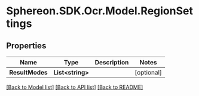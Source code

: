 # Sphereon.SDK.Ocr.Model.RegionSettings
## Properties

Name | Type | Description | Notes
------------ | ------------- | ------------- | -------------
**ResultModes** | **List&lt;string&gt;** |  | [optional] 

[[Back to Model list]](../README.md#documentation-for-models) [[Back to API list]](../README.md#documentation-for-api-endpoints) [[Back to README]](../README.md)

